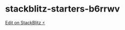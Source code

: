 # stackblitz-starters-b6rrwv

[Edit on StackBlitz ⚡️](https://stackblitz.com/edit/stackblitz-starters-b6rrwv)